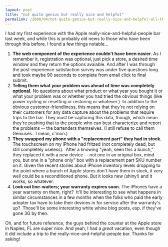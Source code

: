 ```yaml
---
layout: post
title: "not quite genius but really nice and helpful"
permalink: /2008/04/not-quite-genius-but-really-nice-and-helpful-all-the-same.html
---
```


I had my first experience with the Apple really-nice-and-helpful-people bar last week, and while this is probably old news to those who have been through this before, I found a few things notable...<div><ol>


<li><span style="font-weight: bold;">The web component of the experience couldn&#39;t have been easier.</span> As I remember it, registration was optional, just pick a store, a desired time window and they return the options avaiable. And after I was through the post-experience satisfaction survey was under five questions long and took maybe 90 seconds to complete from email click to final submit.&#0160;</li>
<li><span style="font-weight: bold;">Telling them what your problem was ahead of time was completely optional.</span> No questions about what product or what year you bought it or what your problem was or whether you had tried the obvious things (like power cycling or resetting or restoring or whatever.) &#0160;In addition to the obvious customer-friendliness, this means that they&#39;re not relying on their customers for any data capture about the problems that require trips to the bar. They must be capturing this data, though, which mean they&#39;re pushing that to the people who can best characterize and report the problems -- the bartenders themselves. (I still refuse to call them Geniuses. &#0160;I mean, c&#39;mon.)</li>
<li><span style="font-weight: bold;">They swapped my phone with a &quot;replacement part&quot; they had in stock.</span> The touchscreen on my iPhone had fritzed (not completely dead, but still completely useless). &#0160;After a knowing &quot;yeah, seen this a bunch,&quot; they replaced it with a new device -- not one in an original box, mind you, but one in a &quot;phone only&quot; box with a replacement part SKU number on it. Given the recent stories about iPhone inventory levels dropping to the point where a bunch of Apple stores don&#39;t have them in stock, it very well could be a reconditioned phone. But it looks new (shiny!) and it works, so whatever.</li>
<li><span style="font-weight: bold;">Look out line-waiters; your warranty expires soon.</span> The iPhones have a year warranty on them, right? &#0160;It&#39;ll be interesting to see what happens in similar circumstances in a few months when the folks who paid the early adopter tax have to take their devices in for service after the warranty&#39;s up? &#0160;Those&#39;ll be some interesting white whine blog posts, esp. if they&#39;ve gone 3G by then.&#0160;</li>
</ol>



Oh, and for future reference, the guys behind the counter at the Apple store in Naples, FL are super nice. And yeah, I had a<span style="font-style: italic;">&#0160;great</span>&#0160;vacation, even though it did include a trip to the really-nice-and-helpful-people bar. Thanks for asking!<br /></div>


